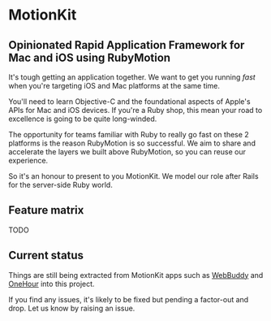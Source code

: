 # MotionKit

## Opinionated Rapid Application Framework for Mac and iOS using RubyMotion


It's tough getting an application together. We want to get you running _fast_ when you're targeting iOS and Mac platforms at the same time.

You'll need to learn Objective-C and the foundational aspects of Apple's APIs for Mac and iOS devices. If you're a Ruby shop, this mean your road to excellence is going to be quite long-winded. 

The opportunity for teams familiar with Ruby to really go fast on these 2 platforms is the reason RubyMotion is so successful. We aim to share and accelerate the layers we built above RubyMotion, so you can reuse our experience.

So it's an honour to present to you MotionKit. We model our role after Rails for the server-side Ruby world. 


## Feature matrix
TODO


## Current status

Things are still being extracted from MotionKit apps such as [WebBuddy][] and [OneHour][] into this project.

If you find any issues, it's likely to be fixed but pending a factor-out and drop. Let us know by raising an issue.



[WebBuddy]: http://bigbearlabs.com/webbuddy
[OneHour]: http://bigbearlabs.com/onehour



